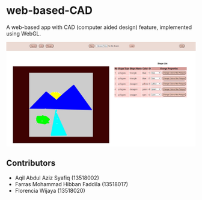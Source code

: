 # web-based-CAD

A web-based app with CAD (computer aided design) feature, implemented using WebGL.

![plot](./assets/index.jpg)

## Contributors
* Aqil Abdul Aziz Syafiq (13518002)
* Farras Mohammad Hibban Faddila (13518017)
* Florencia Wijaya (13518020)